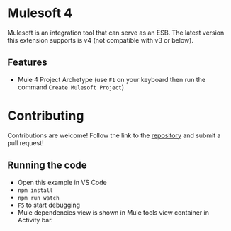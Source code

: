 # Mulesoft 4

Mulesoft is an integration tool that can serve as an ESB. The latest version this extension supports is v4 (not compatible with v3 or below).

## Features

- Mule 4 Project Archetype (use `F1` on your keyboard then run the command `Create Mulesoft Project`)

# Contributing

Contributions are welcome! Follow the link to the [repository](https://github.com/dsimpsonSinia/vscode-mule-proj-manager) and submit a pull request!
## Running the code

- Open this example in VS Code
- `npm install`
- `npm run watch`
- `F5` to start debugging
- Mule dependencies view is shown in Mule tools view container in Activity bar.
